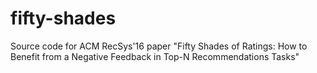 # fifty-shades
Source code for ACM RecSys'16 paper "Fifty Shades of Ratings: How to Benefit from a Negative Feedback in Top-N Recommendations Tasks"
